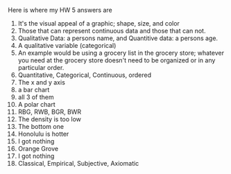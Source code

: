 Here is where my HW 5 answers are

1. It's the visual appeal of a graphic; shape, size, and color  
2. Those that can represent continuous data and those that can not.  
3. Qualitative Data: a persons name, and Quantitive data: a persons age.
4. A qualitative variable (categorical)  
5. An example would be using a grocery list in the grocery store; whatever you need at the grocery store doesn't need to be organized or in any particular order.
6. Quantitative, Categorical, Continuous, ordered  
7. The x and y axis  
8. a bar chart  
9. all 3 of them  
10. A polar chart
11. RBG, RWB, BGR, BWR
12. The density is too low  
13. The bottom one  
14. Honolulu is hotter  
15. I got nothing
16. Orange Grove  
17. I got nothing
18. Classical, Empirical, Subjective, Axiomatic  
